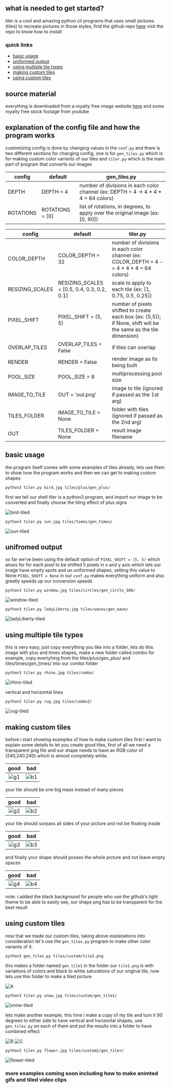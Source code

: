 ## what is needed to get started?
tiler is a cool and amazing python cli programs that uses small pictures (tiles) to recreate pictures in those styles, find the github repo [here](https://github.com/nuno-faria/tiler) visit the repo to know how to install

### quick links
 * [basic usage](https://github.com/junguler/_image-manipulation/tree/main/Tiler#basic-usage)
 * [uniformed output](https://github.com/junguler/_image-manipulation/tree/main/Tiler#unifromed-output)
 * [using multiple tile types](https://github.com/junguler/_image-manipulation/tree/main/Tiler#using-multiple-tile-types)
 * [making custom tiles](https://github.com/junguler/_image-manipulation/tree/main/Tiler#making-custom-tiles)
 * [using custom tiles](https://github.com/junguler/_image-manipulation/tree/main/Tiler#using-custom-tiles)

## source material
everything is downloaded from a royalty free image website [here](https://free-images.com/) and some royalty free stock footage from youtube

## explanation of the config file and how the program works
customizing config is done by changing values in the `conf.py` and there is two different sections for changing config, one is for `gen_tiles.py` which is for making custom color varients of our tiles and `tiler.py` which is the main part of program that converts our images

| config | default | gen_tiles.py |
| --- | --- | --- |
| DEPTH | DEPTH = 4 |number of divisions in each color channel (ex: DEPTH = 4 -> 4 * 4 * 4 = 64 colors) |
| ROTATIONS | ROTATIONS = [0] | list of rotations, in degrees, to apply over the original image (ex: [0, 90]) |

| config | default | tiler.py |
| --- | --- | --- |
| COLOR_DEPTH | COLOR_DEPTH = 32 | number of divisions in each color channel (ex: COLOR_DEPTH = 4 -> 4 * 4 * 4 = 64 colors) |
| RESIZING_SCALES | RESIZING_SCALES = [0.5, 0.4, 0.3, 0.2, 0.1] | scale to apply to each tile (ex: [1, 0.75, 0.5, 0.25]) |
| PIXEL_SHIFT | PIXEL_SHIFT = (5, 5) | number of pixels shifted to create each box (ex: (5,5)); if None, shift will be the same as the tile dimension) |
| OVERLAP_TILES | OVERLAP_TILES = False | if tiles can overlap |
| RENDER | RENDER = False | render image as its being built |
| POOL_SIZE | POOL_SIZE = 8 | multiprocessing pool size |
| IMAGE_TO_TILE | OUT = 'out.png' | image to tile (ignored if passed as the 1st arg) |
| TILES_FOLDER | IMAGE_TO_TILE = None | folder with tiles (ignored if passed as the 2nd arg) |
| OUT | TILES_FOLDER = None | result image filename |

## basic usage
the program itself comes with some examples of tiles already, lets use them to show how the program works and then we can get to making custom shapes
```
python3 tiler.py bird.jpg tiles/plus/gen_plus/
```
first we tell our shell tiler is a python3 program, and import our image to be converted and finally choose the tiling effect of plus signs

![bird-tiled](https://user-images.githubusercontent.com/59083599/137897304-86e6ec25-84bd-40b2-9fe3-3bdc0a3af951.jpg)

```
python3 tiler.py sun.jpg tiles/times/gen_times/
```
![sun-tiled](https://user-images.githubusercontent.com/59083599/137898424-0f8e6f07-3b33-40d3-9551-68bc0ca93430.jpg)

## unifromed output
so far we've been using the default option of `PIXEL_SHIFT = (5, 5)` which alows for for each pixel to be shifted 5 pixels in x and y axis which lets our image have empty spots and un uniformed shapes, setting this value to None `PIXEL_SHIFT = None` in our `conf.py` makes everything uniform and also greatly speeds up our conversion speeds
```
python3 tiler.py window.jpg tiles/circles/gen_circle_100/
```
![window-tiled](https://user-images.githubusercontent.com/59083599/137899308-3cc966a6-4122-475e-9853-e4605ef812d0.jpg)
```
python3 tiler.py ladyLiberty.jpg tiles/waves/gen_wave/
```
![ladyLiberty-tiled](https://user-images.githubusercontent.com/59083599/137900389-43db6d93-986d-468e-a13a-2cbe5b4a20cf.jpg)

## using multiple tile types
this is very easy, just copy everything you like into a folder, lets do this image with plus and times shapes, make a new folder called combo for example, copy evertyhing from the tiles/plus/gen_plus/ and tiles/times/gen_times/ into our combo folder
```
python3 tiler.py rhino.jpg tiles/combo/
```
![rhino-tiled](https://user-images.githubusercontent.com/59083599/137902311-8e78bece-81ee-489c-aaf9-0add9d19695e.jpg)

vertical and horizontal lines
```
python3 tiler.py rug.jpg tiles/combo2/
```
![rug-tiled](https://user-images.githubusercontent.com/59083599/137903375-06676921-98bc-4b15-a3ee-5eb574ea66be.jpg)

## making custom tiles
before i start showing examples of how to make custom tiles first i want to explain some details to let you create good tiles, first of all we need a transparent png file and our shape needs to have an RGB color of (240,240,240) which is almost completely white.

good            |  bad
:-------------------------:|:-------------------------:
![g1](https://user-images.githubusercontent.com/59083599/137913059-75905a8f-62b2-44dd-807c-415294e3a469.png)  |  ![b1](https://user-images.githubusercontent.com/59083599/137913098-0d8d0099-0b4f-4594-8a51-34a560fb0289.png)

your tile should be one big mass instead of many pieces

good            |  bad
:-------------------------:|:-------------------------:
![g2](https://user-images.githubusercontent.com/59083599/137913938-6fd20824-d2ec-4775-ac5b-335073c48dd5.png)  |  ![b2](https://user-images.githubusercontent.com/59083599/137913959-5f4c5434-9e35-41d4-84d6-15bfe1091291.png)

your tile should surpass all sides of your picture and not be floating inside

good            |  bad
:-------------------------:|:-------------------------:
![g3](https://user-images.githubusercontent.com/59083599/137914443-298a1b51-ba5b-45a6-8f22-c6340ccc647e.png)  |  ![b3](https://user-images.githubusercontent.com/59083599/137914464-69ca09db-5c8f-44e9-bce7-abd2b949478f.png)

and finally your shape should posses the whole picture and not leave empty spaces 

good            |  bad
:-------------------------:|:-------------------------:
![g4](https://user-images.githubusercontent.com/59083599/137914978-1c33ed74-6712-4821-b6e4-81fe49990fbd.png)  |  ![b4](https://user-images.githubusercontent.com/59083599/137924695-0de7ce17-bebb-464a-9948-4e88fc2ec0e1.png)

note: i added the black background for people who use the github's light theme to be able to easily see, our shape png has to be transparent for the best result

## using custom tiles
now that we made our custom tiles, taking above explanations into consideration let's use the `gen_tiles.py` program to make other color varients of it.
```
python3 gen_tiles.py tiles/custom/tile1.png
```
this makes a folder named `gen_tile1` in the folder our `tile1.png` is with variations of colors and black to white saturations of our original tile, now lets use this folder to make a tiled picture

![A](https://user-images.githubusercontent.com/59083599/137919877-4f269735-3697-4ea2-bc90-eb016629229e.png)
```
python3 tiler.py snow.jpg tiles/custom/gen_tile1/
```
![snow-tiled](https://user-images.githubusercontent.com/59083599/137917805-21e47039-ee5c-44f5-9153-4aec3fecfc3c.jpg)

lets make another example, this time i make a copy of my tile and turn it 90 degrees to either side to have vertical and horizontal shapes, use `gen_tiles.py` on each of them and put the results into a folder to have combined effect

![B](https://user-images.githubusercontent.com/59083599/137919926-30e97115-8aba-47d8-850b-e9545dc5bd21.png) ![C](https://user-images.githubusercontent.com/59083599/137919941-783027e6-1fcb-471b-85f4-5ac5e0abe9a5.png)
```
python3 tiler.py flower.jpg tiles/custom2/gen_tile+/
```
![flower-tiled](https://user-images.githubusercontent.com/59083599/137919484-901b651c-d6d2-496f-95d1-2673cf77a38c.jpg)

### more examples coming soon including how to make animted gifs and tiled video clips

